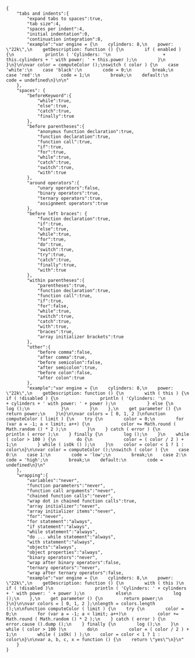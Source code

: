 <pre><code>{
    "tabs and indents":{
        "expand tabs to spaces":true,
        "tab size":4,
        "spaces per indent":4,
        "initial indentation":0,
        "continuation integration":8,
        "example":"var engine = {\n    cylinders: 8,\n    power: \"22k\",\n    getDescription: function () {\n        if ( enabled ) {\n            println ( 'Cylinders: '\n                    + this.cylinders + ' with power: ' + this.power );\n        }\n    }\n}\n\nvar color = computeColor ();\nswitch ( color ) {\n    case 'white':\n    case 'black':\n        code = 0;\n        break;\n    case 'red':\n        code = 1;\n        break;\n    default:\n        code = undefined\n}\n\n"
    },
    "spaces": {
        "beforeKeyword":{
            "while":true,
            "else":true,
            "catch":true,
            "finally":true
        },
        "before parentheses":{
            "anonymus function declaration":true,
            "function declaration":true,
            "function call":true,
            "if":true,
            "for":true,
            "while":true,
            "catch":true,
            "switch":true,
            "with":true
        },
        "around operators":{
            "unary operators":false,
            "binary operators":true,
            "ternary operators":true,
            "assignment operators":true
        },
        "before left braces": {
            "function declaration":true,
            "if":true,
            "else":true,
            "while":true,
            "for":true,
            "do":true,
            "switch":true,
            "try":true,
            "catch":true,
            "finally":true,
            "with":true
        },
        "within parentheses":{
            "parentheses":true,
            "function declaration":true,
            "function call":true,
            "if":true,
            "for":false,
            "while":true,
            "switch":true,
            "catch":true,
            "with":true,
            "braces":true,
            "array initializer brackets":true
        },
        "other":{
            "before comma":false,
            "after comma":true,
            "before semicolon":false,
            "after semicolon":true,
            "before colon":false,
            "after colon":true
        },
        "example":"var engine = {\n    cylinders: 8,\n    power: \"22k\",\n    getDescription: function () {\n        with ( this ) {\n            if ( !disabled ) {\n                println ( 'Cylinders: '\n                        + cylinders + ' with power: ' + power );\n            } else {\n                log ();\n            }\n        }\n    },\n    get parameter () {\n        return power;\n    }\n}\n\nvar colors = [ 0, 1, 2 ]\nfunction computeColor ( limit ) {\n    try {\n        color = 0;\n        for (var a = -1; a < limit; a++) {\n            color += Math.round ( Math.random () * 2 );\n        }\n    } catch ( error ) {\n        println ( error );\n    } finally {\n        log ();\n    }\n    while ( color > 100 ) {\n        do {\n            color = ( color / 2 ) + 1;\n        } while ( isOk () );\n    }\n    color = color < 1 ? 1 : color\n}\n\nvar color = computeColor ();\nswitch ( color ) {\n    case 0:\n    case 1:\n        code = 'low';\n        break;\n    case 2:\n        code = 'high';\n        break;\n    default:\n        code = undefined\n}\n"
    },
    "wrapping":{
        "variables":"never",
        "function parameters":"never",
        "function call arguments":"never",
        "chained function calls":"never",
        "wrap dot in chained function calls":true,
        "array initializer":"never",
        "array initializer items":"never",
        "for":"never",
        "for statement":"always",
        "if statement":"always",
        "while statement":"always",
        "do ... while statement":"always",
        "with statement":"always",
        "objects":"always",
        "object properties":"always",
        "binary operators":"never",
        "wrap after binary operators":false,
        "ternary operators":"never",
        "wrap after ternary operators":false,
        "example":"var engine = {\n    cylinders: 8,\n    power: \"22k\",\n    getDescription: function () {\n        with ( this )\n            if ( !disabled )\n                println ( 'Cylinders: ' + cylinders + ' with power: ' + power );\n            else\n                log ();\n    },\n    get parameter () {\n        return power;\n    }\n}\n\nvar colors = [ 0, 1, 2 ];\nlength = colors.length ();\n\nfunction computeColor ( limit ) {\n    try {\n        color = 0;\n        for (var a = -1; a < limit; a++)\n            color += Math.round ( Math.random () * 2 );\n    } catch ( error ) {\n        error.cause ().dump ();\n    } finally {\n        log ();\n    }\n    while ( color > 100 )\n        do\n            color = ( color / 2 ) + 1;\n        while ( isOk( ) );\n    color = color < 1 ? 1 : color\n}\n\nvar a, b, c, x = function () {\n    return \"yes\"\n}\n"
    }
}<code></pre>
